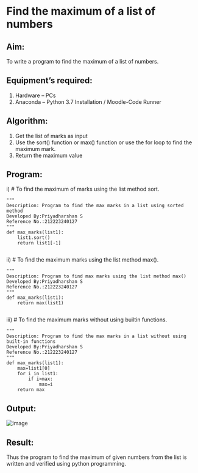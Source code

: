 # Find the maximum of a list of numbers
## Aim:
To write a program to find the maximum of a list of numbers.
## Equipment’s required:
1.	Hardware – PCs
2.	Anaconda – Python 3.7 Installation / Moodle-Code Runner
## Algorithm:
1.	Get the list of marks as input
2.	Use the sort() function or max() function or use the for loop to find the maximum mark.
3.	Return the maximum value
## Program:

i)	# To find the maximum of marks using the list method sort.
```
"""
Description: Program to find the max marks in a list using sorted method
Developed By:Priyadharshan S
Reference No.:212223240127
"""
def max_marks(list1):
    list1.sort()
    return list1[-1]


```

ii)	# To find the maximum marks using the list method max().
```
"""
Description: Program to find max marks using the list method max()
Developed By:Priyadharshan S
Reference No.:212223240127
"""
def max_marks(list1):
    return max(list1)


```

iii) # To find the maximum marks without using builtin functions.
```
"""
Description: Program to find the max marks in a list without using built-in functions
Developed By:Priyadharshan S
Reference No.:212223240127
"""
def max_marks(list1):
    max=list1[0]
    for i in list1:
        if i>max:
            max=i
    return max

```

## Output:

![image](https://github.com/S-Priyadharshan/FindMaximum/assets/145854138/33035b75-50d5-4cbf-bbfe-ee126f02cbb7)

## Result:
Thus the program to find the maximum of given numbers from the list is written and verified using python programming.
